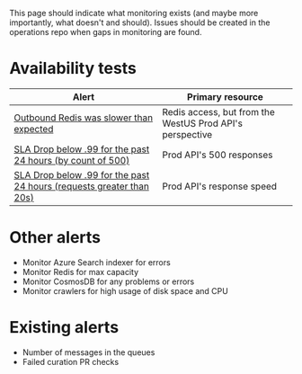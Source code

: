 This page should indicate what monitoring exists (and maybe more importantly, what doesn't and should). Issues should be created in the operations repo when gaps in monitoring are found.

# Availability tests 

| Alert | Primary resource 
| -- | -- 
| [Outbound Redis was slower than expected](https://portal.azure.com/#blade/Microsoft_Azure_Monitoring/UpdateVNextAlertRuleBlade/ruleInputs/%7B%22alertId%22%3A%22%2Fsubscriptions%2Fe05584a1-ed97-4676-aec9-d82ba4c36c93%2FresourceGroups%2Fclearlydefined-prod%2Fproviders%2Fmicrosoft.insights%2Fscheduledqueryrules%2FOutbound%20Redis%20was%20slower%20than%20expected%22%7D) | Redis access, but from the WestUS Prod API's perspective
| [SLA Drop below .99 for the past 24 hours (by count of 500)](https://portal.azure.com/#blade/Microsoft_Azure_Monitoring/UpdateVNextAlertRuleBlade/ruleInputs/%7B%22alertId%22%3A%22%2Fsubscriptions%2Fe05584a1-ed97-4676-aec9-d82ba4c36c93%2FresourceGroups%2Fclearlydefined-prod%2Fproviders%2Fmicrosoft.insights%2Fscheduledqueryrules%2FSLA%20Drop%20below%20.99%20for%20the%20past%2024%20hours%20(by%20count%20of%20500)%22%7D) | Prod API's 500 responses
| [SLA Drop below .99 for the past 24 hours (requests greater than 20s)](https://portal.azure.com/#blade/Microsoft_Azure_Monitoring/UpdateVNextAlertRuleBlade/ruleInputs/%7B%22alertId%22%3A%22%2Fsubscriptions%2Fe05584a1-ed97-4676-aec9-d82ba4c36c93%2FresourceGroups%2Fclearlydefined-prod%2Fproviders%2Fmicrosoft.insights%2Fscheduledqueryrules%2FSLA%20Drop%20below%20.99%20for%20the%20past%2024%20hours%20(requests%20greater%20than%2020s)%22%7D) | Prod API's response speed


# Other alerts

- Monitor Azure Search indexer for errors
- Monitor Redis for max capacity
- Monitor CosmosDB for any problems or errors
- Monitor crawlers for high usage of disk space and CPU

# Existing alerts

- Number of messages in the queues
- Failed curation PR checks
